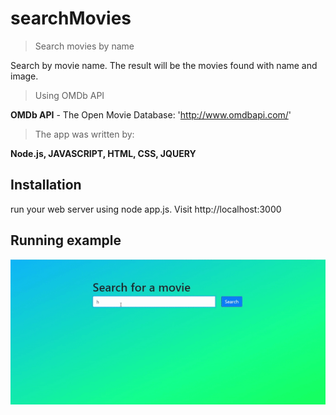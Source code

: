 # searchMovies

>Search movies by name

Search by movie name.
The result will be the movies found with name and image.


>Using OMDb API

****OMDb API**** - The Open Movie Database: 'http://www.omdbapi.com/'


>The app was written by: 


****Node.js, JAVASCRIPT, HTML, CSS, JQUERY****

## Installation
run your web server using node app.js. Visit http://localhost:3000

## Running example

<img style="-webkit-user-select: none;margin: auto;width: 700px;" src="https://raw.githubusercontent.com/EfratVanso/searchMovies/master/searchMoviesGif.gif" width="870">
